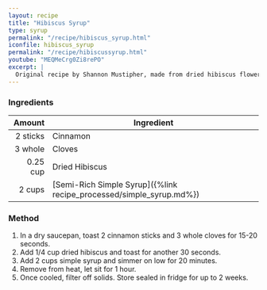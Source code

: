 ```yaml
---
layout: recipe
title: "Hibiscus Syrup"
type: syrup
permalink: "/recipe/hibiscus_syrup.html"
iconfile: hibiscus_syrup
permalink: "/recipe/hibiscussyrup.html"
youtube: "MEQMeCrg0Zi8rePO"
excerpt: |
  Original recipe by Shannon Mustipher, made from dried hibiscus flowers, which are steeped in a simple sugar syrup to create a vibrant red liquid.
---
```


### Ingredients

|   Amount | Ingredient                                                |
| -------: | --------------------------------------------------------- |
| 2 sticks | Cinnamon                                                  |
|  3 whole | Cloves                                                    |
| 0.25 cup | Dried Hibiscus                                            |
|   2 cups | [Semi-Rich Simple Syrup]({%link recipe_processed/simple_syrup.md%}) |

### Method

1. In a dry saucepan, toast 2 cinnamon sticks and 3 whole cloves for 15-20 seconds.
2. Add 1/4 cup dried hibiscus and toast for another 30 seconds.
3. Add 2 cups simple syrup and simmer on low for 20 minutes.
4. Remove from heat, let sit for 1 hour.
5. Once cooled, filter off solids. Store sealed in fridge for up to 2 weeks.
